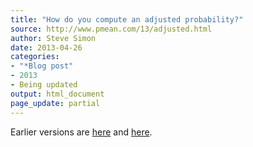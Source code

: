 ```yaml
---
title: "How do you compute an adjusted probability?"
source: http://www.pmean.com/13/adjusted.html
author: Steve Simon
date: 2013-04-26
categories:
- "*Blog post"
- 2013
- Being updated
output: html_document
page_update: partial
---
```


 
Earlier versions are [here][sim1] and [here][sim2].
 
[sim1]: http://www.pmean.com/13/adjusted.html
[sim2]: http://new.pmean.com/adjusted-probability/
 
